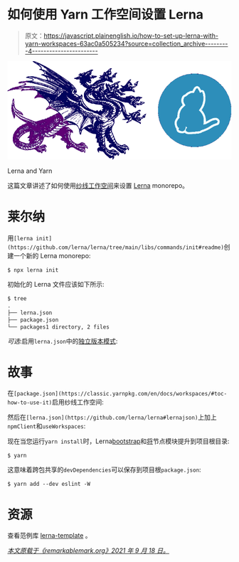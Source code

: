 # 如何使用 Yarn 工作空间设置 Lerna

> 原文：<https://javascript.plainenglish.io/how-to-set-up-lerna-with-yarn-workspaces-63ac0a505234?source=collection_archive---------4----------------------->

![](img/59ed763f0f5fc80091ceb43f9c4fa2ba.png)

Lerna and Yarn

这篇文章讲述了如何使用[纱线工作空间](https://classic.yarnpkg.com/en/docs/workspaces/)来设置 [Lerna](https://lerna.js.org/) monorepo。

# 莱尔纳

用`[lerna init](https://github.com/lerna/lerna/tree/main/libs/commands/init#readme)`创建一个新的 Lerna monorepo:

```
$ npx lerna init
```

初始化的 Lerna 文件应该如下所示:

```
$ tree
.
├── lerna.json
├── package.json
└── packages1 directory, 2 files
```

*可选*:启用`lerna.json`中的[独立版本模式](https://github.com/lerna/lerna#independent-mode):

# 故事

在`[package.json](https://classic.yarnpkg.com/en/docs/workspaces/#toc-how-to-use-it)`启用纱线工作空间:

然后在`[lerna.json](https://github.com/lerna/lerna#lernajson)`上加上`npmClient`和`useWorkspaces`:

现在当您运行`yarn install`时，Lerna[bootstrap](https://github.com/lerna/lerna/tree/main/libs/commands/bootstrap#readme)和[将](https://github.com/lerna/lerna/blob/main/doc/hoist.md#readme)节点模块提升到项目根目录:

```
$ yarn
```

这意味着跨包共享的`devDependencies`可以保存到项目根`package.json`:

```
$ yarn add --dev eslint -W
```

# 资源

查看范例库 [lerna-template](https://github.com/remarkablemark/lerna-template) 。

[*本文原载于《remarkablemark.org》2021 年 9 月 18 日。*](https://b.remarkabl.org/3Cpop8J)
